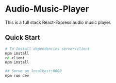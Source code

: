 # Audio-Music-Player
 
This is a full stack React-Express audio music player.

## Quick Start

```bash
# To Install dependencies server/client
npm install
cd client
npm install

## Serve on localhost:8000
npm run dev
```
